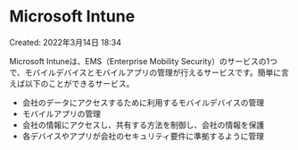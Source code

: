 # Microsoft Intune

Created: 2022年3月14日 18:34

Microsoft Intuneは、EMS（Enterprise Mobility Security）のサービスの1つで、モバイルデバイスとモバイルアプリの管理が行えるサービスです。簡単に言えば以下のことができるサービス。

- 会社のデータにアクセスするために利用するモバイルデバイスの管理
- モバイルアプリの管理
- 会社の情報にアクセスし、共有する方法を制御し、会社の情報を保護
- 各デバイスやアプリが会社のセキュリティ要件に準拠するように管理